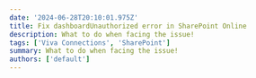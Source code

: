 ```yaml
---
date: '2024-06-28T20:10:01.975Z'
title: Fix dashboardUnauthorized error in SharePoint Online
description: What to do when facing the issue!
tags: ['Viva Connections', 'SharePoint']
summary: What to do when facing the issue!
authors: ['default']
---
```

